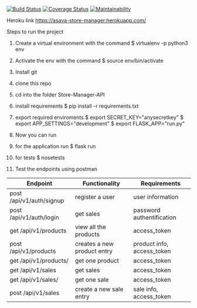 [![Build Status](https://travis-ci.org/asirvex/Store-Manager-API.svg?branch=develop)](https://travis-ci.org/asirvex/Store-Manager-API)
[![Coverage Status](https://coveralls.io/repos/github/asirvex/Store-Manager-API/badge.svg?branch=develop)](https://coveralls.io/github/asirvex/Store-Manager-API?branch=develop)
[![Maintainability](https://api.codeclimate.com/v1/badges/8c5bc842bc44fc7b1e26/maintainability)](https://codeclimate.com/github/asirvex/Fast-Food-API/maintainability)

Heroku link https://asava-store-manager.herokuapp.com/

Steps to run the project

1. Create a virtual environment with the command
$ virtualenv -p python3 env

1. Activate the env with the command
$ source env/bin/activate

1. Install git

1. clone this repo

1. cd into the folder Store-Manager-API

1. install requirements
$ pip install -r requirements.txt

1. export required enviroments
$ export SECRET_KEY="anysecretkey"
$ export APP_SETTINGS="development"
$ export FLASK_APP="run.py"

1. Now you can run
11. for the application run
$ flask run

11. for tests
$ nosetests

1. Test the endpoints using postman

Endpoint | Functionality | Requirements
------------ | ------------- | -------------
post /api/v1/auth/signup | register a user | user information
post /api/v1/auth/login | get sales | password authentification
get /api/v1/products | view all the products | access_token
post /api/v1/products | creates a new product entry | product info, access_token
get /api/v1/products/<int> | get one product | access_token
get /api/v1/sales | get sales | access_token
get /api/v1/sales/<int>| get one sale | access_token
post /api/v1/sales | create a new sale entry | sale info, access_token
